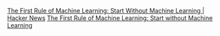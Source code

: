 
[The First Rule of Machine Learning: Start Without Machine Learning | Hacker News](https://news.ycombinator.com/item?id=28613099)
[The First Rule of Machine Learning: Start without Machine Learning](https://eugeneyan.com/writing/first-rule-of-ml/)
